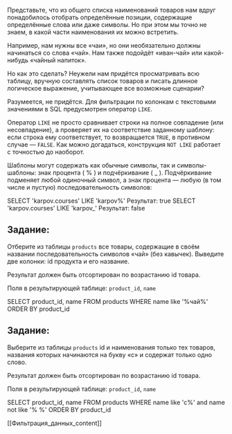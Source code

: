 Представьте, что из общего списка наименований товаров нам вдруг понадобилось отобрать определённые позиции, содержащие определённые слова или даже символы. Но при этом мы точно не знаем, в какой части наименования их можно встретить.

Например, нам нужны все «чаи», но они необязательно должны начинаться со слова «чай». Нам также подойдёт «иван-чай» или какой-нибудь «чайный напиток».

Но как это сделать? Неужели нам придётся просматривать всю таблицу, вручную составлять список товаров и писать длинное логическое выражение, учитывающее все возможные сценарии?

Разумеется, не придётся. Для фильтрации по колонкам с текстовыми значениями в SQL предусмотрен оператор `LIKE`.

Оператор `LIKE` не просто сравнивает строки на полное совпадение (или несовпадение), а проверяет их на соответствие заданному шаблону: если строка ему соответствует, то возвращается `TRUE`, в противном случае — `FALSE`. Как можно догадаться, конструкция `NOT LIKE` работает с точностью до наоборот.

Шаблоны могут содержать как обычные символы, так и символы-шаблоны: знак процента ( % ) и подчёркивание ( _ ). Подчёркивание подменяет любой одиночный символ, а знак процента — любую (в том числе и пустую) последовательность символов:

SELECT 'karpov.courses' LIKE 'karpov%' Результат: true SELECT 'karpov.courses' LIKE 'karpov_' Результат: false

## **Задание:**

Отберите из таблицы `products` все товары, содержащие в своём названии последовательность символов «чай» (без кавычек). Выведите две колонки: id продукта и его название.

Результат должен быть отсортирован по возрастанию id товара.

Поля в результирующей таблице: `product_id`, `name`

SELECT product_id,
       name
FROM   products
WHERE  name like '%чай%'
ORDER BY product_id

## **Задание:**

Выберите из таблицы `products` id и наименования только тех товаров, названия которых начинаются на букву «с» и содержат только одно слово.

Результат должен быть отсортирован по возрастанию id товара.

Поля в результирующей таблице: `product_id`, `name`

SELECT product_id,
       name
FROM   products
WHERE  name like 'с%'
   and name not like '% %'
ORDER BY product_id


[[Фильтрация_данных_content]]